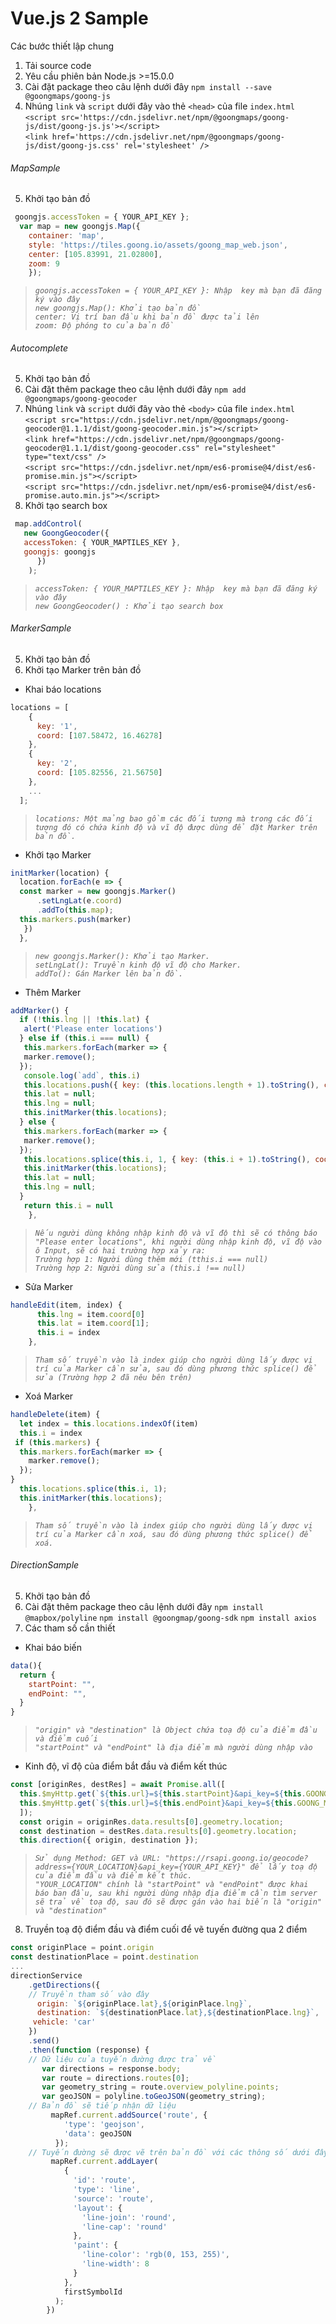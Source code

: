 # Vue.js 2 Sample

Các bước thiết lập chung
1. Tải source code
2. Yêu cầu phiên bản Node.js >=15.0.0
3. Cài đặt package theo câu lệnh dưới đây
`npm install --save @goongmaps/goong-js`
4. Nhúng `link` và `script`  dưới đây vào thẻ `<head>` của file `index.html` 
`<script src='https://cdn.jsdelivr.net/npm/@goongmaps/goong-js/dist/goong-js.js'></script>`  
`<link href='https://cdn.jsdelivr.net/npm/@goongmaps/goong-js/dist/goong-js.css' rel='stylesheet' />`  


###### MapSample

5. Khởi tạo bản đồ

```Javascript
 goongjs.accessToken = { YOUR_API_KEY };
  var map = new goongjs.Map({
    container: 'map',
    style: 'https://tiles.goong.io/assets/goong_map_web.json',
    center: [105.83991, 21.02800],
    zoom: 9
    });
```
> _`goongjs.accessToken = { YOUR_API_KEY }: Nhập  key mà bạn đã đăng ký vào đây`_  
> _`new goongjs.Map(): Khởi tạo bản đồ`_  
> _`center: Vị trí ban đầu khi bản đồ được tải lên`_  
> _`zoom: Độ phóng to của bản đồ`_  

###### Autocomplete

5. Khởi tạo bản đồ
6. Cài đặt thêm package theo câu lệnh dưới đây
`npm add @goongmaps/goong-geocoder`
7. Nhúng `link` và `script`  dưới đây vào thẻ `<body>` của file `index.html`
`<script src="https://cdn.jsdelivr.net/npm/@goongmaps/goong-geocoder@1.1.1/dist/goong-geocoder.min.js"></script>`  
`<link href="https://cdn.jsdelivr.net/npm/@goongmaps/goong-geocoder@1.1.1/dist/goong-geocoder.css" rel="stylesheet" type="text/css" />`  
`<script src="https://cdn.jsdelivr.net/npm/es6-promise@4/dist/es6-promise.min.js"></script>`  
`<script src="https://cdn.jsdelivr.net/npm/es6-promise@4/dist/es6-promise.auto.min.js"></script>`  
8. Khởi tạo search box

```Javascript
 map.addControl(
   new GoongGeocoder({
   accessToken: { YOUR_MAPTILES_KEY },
   goongjs: goongjs
      })
    );
```
> _`accessToken: { YOUR_MAPTILES_KEY }: Nhập  key mà bạn đã đăng ký vào đây`_  
> _`new GoongGeocoder() : Khởi tạo search box`_  


###### MarkerSample
5. Khởi tạo bản đồ
6. Khởi tạo Marker trên bản đồ
- Khai báo locations

```Javascript
locations = [
    {
      key: '1',
      coord: [107.58472, 16.46278]
    },
    {
      key: '2',
      coord: [105.82556, 21.56750]
    },
    ...
  ];
```
> _`locations: Một mảng bao gồm các đối tượng mà trong các đối tượng đó có chứa kinh độ và vĩ độ được dùng để đặt Marker trên bản đồ.`_  

- Khởi tạo Marker

```Javascript
initMarker(location) {
  location.forEach(e => {
  const marker = new goongjs.Marker()
      .setLngLat(e.coord)
      .addTo(this.map);
  this.markers.push(marker)
   })
  },
```

> _`new goongjs.Marker(): Khởi tạo Marker.`_  
> _`setLngLat(): Truyền kinh độ vĩ độ cho Marker.`_  
> _`addTo(): Gán Marker lên bản đồ.`_  


- Thêm Marker

```Javascript
addMarker() {
  if (!this.lng || !this.lat) {
   alert('Please enter locations')
  } else if (this.i === null) {
   this.markers.forEach(marker => {
   marker.remove();
  });
   console.log(`add`, this.i)
   this.locations.push({ key: (this.locations.length + 1).toString(), coord: [parseFloat(this.lng), parseFloat(this.lat)] });
   this.lat = null;
   this.lng = null;
   this.initMarker(this.locations);
  } else {
   this.markers.forEach(marker => {
   marker.remove();
  });
   this.locations.splice(this.i, 1, { key: (this.i + 1).toString(), coord: [parseFloat(this.lng), parseFloat(this.lat)] });
   this.initMarker(this.locations);
   this.lat = null;
   this.lng = null;
  }
   return this.i = null
    },
```
> _`Nếu người dùng không nhập kinh độ và vĩ độ thì sẽ có thông báo "Please enter locations", khi người dùng nhập kinh độ, vĩ độ vào ô Input, sẽ có hai trường hợp xảy ra:`_  
> _`Trường hợp 1: Người dùng thêm mới (tthis.i === null)`_  
> _`Trường hợp 2: Người dùng sửa (this.i !== null)`_  

- Sửa Marker

```Javascript
handleEdit(item, index) {
      this.lng = item.coord[0]
      this.lat = item.coord[1];
      this.i = index
    },
```
> _`Tham số truyền vào là index giúp cho người dùng lấy được vị trí của Marker cần sửa, sau đó dùng phương thức splice() để sửa (Trường hợp 2 đã nêu bên trên)`_  
- Xoá Marker

```Javascript
handleDelete(item) {
  let index = this.locations.indexOf(item)
  this.i = index
 if (this.markers) {
  this.markers.forEach(marker => {
    marker.remove();
  });
}
  this.locations.splice(this.i, 1);
  this.initMarker(this.locations);
    },
```
> _`Tham số truyền vào là index giúp cho người dùng lấy được vị trí của Marker cần xoá, sau đó dùng phương thức splice() để xoá.`_  


###### DirectionSample
5. Khởi tạo bản đồ
6. Cài đặt thêm package theo câu lệnh dưới đây
`npm install @mapbox/polyline`
`npm install @goongmap/goong-sdk`
`npm install axios`
7. Các tham số cần thiết
   
- Khai báo biến 
```Javascript
data(){
  return {
    startPoint: "",
    endPoint: "",
  }
}
```
> _`"origin" và "destination" là Object chứa toạ độ của điểm đầu và điểm cuối`_  
> _`"startPoint" và "endPoint" là địa điểm mà người dùng nhập vào`_  


- Kinh độ, vĩ độ của điểm bắt đầu và điểm kết thúc
```Javascript
const [originRes, destRes] = await Promise.all([
  this.$myHttp.get(`${this.url}=${this.startPoint}&api_key=${this.GOONG_MAP_KEY}`),
  this.$myHttp.get(`${this.url}=${this.endPoint}&api_key=${this.GOONG_MAP_KEY}`)
  ]);
  const origin = originRes.data.results[0].geometry.location;
  const destination = destRes.data.results[0].geometry.location;
  this.direction({ origin, destination });
```

> _`Sử dụng Method: GET và URL: "https://rsapi.goong.io/geocode?address={YOUR_LOCATION}&api_key={YOUR_API_KEY}" để lấy toạ độ của điểm đầu và điểm kết thúc.`_  
> _`"YOUR_LOCATION" chính là "startPoint" và "endPoint" được khai báo ban đầu, sau khi người dùng nhập địa điểm cần tìm server sẽ trả về toạ độ, sau đó sẽ được gán vào hai biến là "origin" và "destination"`_  

8. Truyền toạ độ điểm đầu và điểm cuối để vẽ tuyến đường qua 2 điểm

```Javascript
const originPlace = point.origin
const destinationPlace = point.destination
...
directionService
    .getDirections({
    // Truyền tham số vào đây
      origin: `${originPlace.lat},${originPlace.lng}`,
      destination: `${destinationPlace.lat},${destinationPlace.lng}`,
     vehicle: 'car'
    })
    .send()
    .then(function (response) {
    // Dữ liệu của tuyến đường được trả về
       var directions = response.body;
       var route = directions.routes[0];
       var geometry_string = route.overview_polyline.points;
       var geoJSON = polyline.toGeoJSON(geometry_string);
    // Bản đồ sẽ tiếp nhận dữ liệu
         mapRef.current.addSource('route', {
            'type': 'geojson',
            'data': geoJSON
          });
    // Tuyến đường sẽ được vẽ trên bản đồ với các thông số dưới đây
         mapRef.current.addLayer(
            {
              'id': 'route',
              'type': 'line',
              'source': 'route',
              'layout': {
                'line-join': 'round',
                'line-cap': 'round'
              },
              'paint': {
                'line-color': 'rgb(0, 153, 255)',
                'line-width': 8
              }
            },
            firstSymbolId
          );
        })
```
